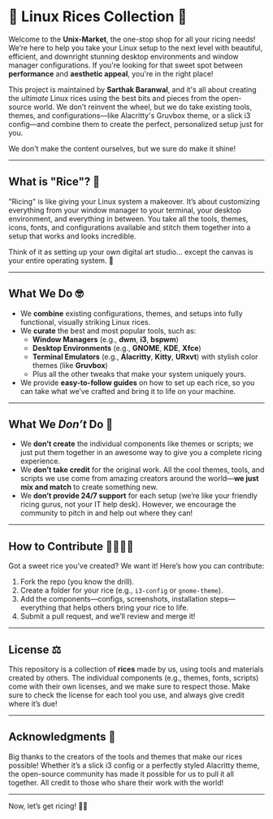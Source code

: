 # 🎨 Linux Rices Collection 🍚

Welcome to the **Unix-Market**, the one-stop shop for all your ricing needs! We’re here to help you take your Linux setup to the next level with beautiful, efficient, and downright stunning desktop environments and window manager configurations. If you're looking for that sweet spot between **performance** and **aesthetic appeal**, you're in the right place!

This project is maintained by **Sarthak Baranwal**, and it's all about creating the *ultimate* Linux rices using the best bits and pieces from the open-source world. We don’t reinvent the wheel, but we do take existing tools, themes, and configurations—like Alacritty's Gruvbox theme, or a slick i3 config—and combine them to create the perfect, personalized setup just for you.

We don't make the content ourselves, but we sure do make it shine!

---

## What is "Rice"? 🍚

"Ricing" is like giving your Linux system a makeover. It’s about customizing everything from your window manager to your terminal, your desktop environment, and everything in between. You take all the tools, themes, icons, fonts, and configurations available and stitch them together into a setup that works and looks incredible.

Think of it as setting up your own digital art studio… except the canvas is your entire operating system. 🎨

---

## What We Do 🤓

- We **combine** existing configurations, themes, and setups into fully functional, visually striking Linux rices.
- We **curate** the best and most popular tools, such as:
  - **Window Managers** (e.g., **dwm**, **i3**, **bspwm**)
  - **Desktop Environments** (e.g., **GNOME**, **KDE**, **Xfce**)
  - **Terminal Emulators** (e.g., **Alacritty**, **Kitty**, **URxvt**) with stylish color themes (like **Gruvbox**)
  - Plus all the other tweaks that make your system uniquely yours.
- We provide **easy-to-follow guides** on how to set up each rice, so you can take what we’ve crafted and bring it to life on your machine.

---

## What We *Don’t* Do 🚫

- We **don’t create** the individual components like themes or scripts; we just put them together in an awesome way to give you a complete ricing experience.
- We **don’t take credit** for the original work. All the cool themes, tools, and scripts we use come from amazing creators around the world—**we just mix and match** to create something new.
- We **don’t provide 24/7 support** for each setup (we’re like your friendly ricing gurus, not your IT help desk). However, we encourage the community to pitch in and help out where they can!

---

## How to Contribute 👩‍💻👨‍💻

Got a sweet rice you’ve created? We want it! Here’s how you can contribute:

1. Fork the repo (you know the drill).
2. Create a folder for your rice (e.g., `i3-config` or `gnome-theme`).
3. Add the components—configs, screenshots, installation steps—everything that helps others bring your rice to life.
4. Submit a pull request, and we’ll review and merge it!

---

## License ⚖️

This repository is a collection of **rices** made by us, using tools and materials created by others. The individual components (e.g., themes, fonts, scripts) come with their own licenses, and we make sure to respect those. Make sure to check the license for each tool you use, and always give credit where it’s due!

---

## Acknowledgments 🙏

Big thanks to the creators of the tools and themes that make our rices possible! Whether it’s a slick i3 config or a perfectly styled Alacritty theme, the open-source community has made it possible for us to pull it all together. All credit to those who share their work with the world!

---

Now, let’s get ricing! 🌱✨

